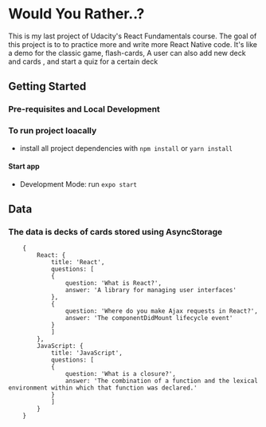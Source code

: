 # Would You Rather..?

This is my last project of  Udacity's React Fundamentals course. The goal of this project is to to practice more and write more React Native code. It's like a demo for the classic game, flash-cards, A user can also add new deck and cards , and start a quiz for a certain deck

## Getting Started

### Pre-requisites and Local Development

### To run project loacally 

* install all project dependencies with `npm install` or `yarn install`

#### Start app
* Development Mode: run `expo start`

## Data
### The data is  decks of cards stored using AsyncStorage

```
    {
        React: {
            title: 'React',
            questions: [
            {
                question: 'What is React?',
                answer: 'A library for managing user interfaces'
            },
            {
                question: 'Where do you make Ajax requests in React?',
                answer: 'The componentDidMount lifecycle event'
            }
            ]
        },
        JavaScript: {
            title: 'JavaScript',
            questions: [
            {
                question: 'What is a closure?',
                answer: 'The combination of a function and the lexical environment within which that function was declared.'
            }
            ]
        }
    }

```
    

